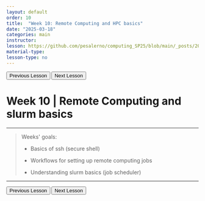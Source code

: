```yaml
---
layout: default
order: 10
title:  "Week 10: Remote Computing and HPC basics"
date: "2025-03-18"
categories: main
instructor: 
lesson: https://github.com/pesalerno/computing_SP25/blob/main/_posts/2025-02-25-7_Week_7.md
material-type: 
lesson-type: no
---
```


<a href="https://pesalerno.github.io/computing_SP25/main/2025/03/11/9_Week_9.html"><button>Previous Lesson</button></a>    <a href="https://pesalerno.github.io/computing_SP25/main/2025/03/11/11_Week_11.html"><button>Next Lesson</button></a> 

# Week 10 | Remote Computing and slurm basics

------------
>Weeks' goals: 
>
>- Basics of ssh (secure shell)
>
>- Workflows for setting up remote computing jobs
>
>- Understanding slurm basics (job scheduler)
>

--------------

<a href="https://pesalerno.github.io/computing_SP25/main/2025/03/11/9_Week_9.html"><button>Previous Lesson</button></a>    <a href="https://pesalerno.github.io/computing_SP25/main/2025/03/11/11_Week_11.html"><button>Next Lesson</button></a> 
